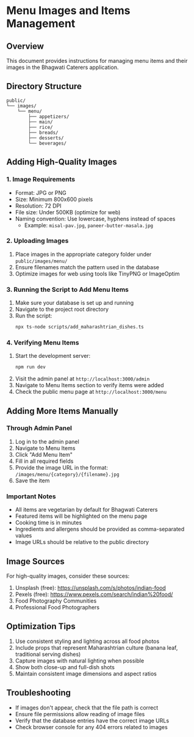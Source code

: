 # Menu Images and Items Management

## Overview
This document provides instructions for managing menu items and their images in the Bhagwati Caterers application.

## Directory Structure
```
public/
└── images/
    └── menu/
        ├── appetizers/
        ├── main/
        ├── rice/
        ├── breads/
        ├── desserts/
        └── beverages/
```

## Adding High-Quality Images

### 1. Image Requirements
- Format: JPG or PNG
- Size: Minimum 800x600 pixels
- Resolution: 72 DPI
- File size: Under 500KB (optimize for web)
- Naming convention: Use lowercase, hyphens instead of spaces
  - Example: `misal-pav.jpg`, `paneer-butter-masala.jpg`

### 2. Uploading Images
1. Place images in the appropriate category folder under `public/images/menu/`
2. Ensure filenames match the pattern used in the database
3. Optimize images for web using tools like TinyPNG or ImageOptim

### 3. Running the Script to Add Menu Items
1. Make sure your database is set up and running
2. Navigate to the project root directory
3. Run the script:
   ```bash
   npx ts-node scripts/add_maharashtrian_dishes.ts
   ```

### 4. Verifying Menu Items
1. Start the development server:
   ```bash
   npm run dev
   ```
2. Visit the admin panel at `http://localhost:3000/admin`
3. Navigate to Menu Items section to verify items were added
4. Check the public menu page at `http://localhost:3000/menu`

## Adding More Items Manually

### Through Admin Panel
1. Log in to the admin panel
2. Navigate to Menu Items
3. Click "Add Menu Item"
4. Fill in all required fields
5. Provide the image URL in the format: `/images/menu/{category}/{filename}.jpg`
6. Save the item

### Important Notes
- All items are vegetarian by default for Bhagwati Caterers
- Featured items will be highlighted on the menu page
- Cooking time is in minutes
- Ingredients and allergens should be provided as comma-separated values
- Image URLs should be relative to the public directory

## Image Sources
For high-quality images, consider these sources:
1. Unsplash (free): https://unsplash.com/s/photos/indian-food
2. Pexels (free): https://www.pexels.com/search/indian%20food/
3. Food Photography Communities
4. Professional Food Photographers

## Optimization Tips
1. Use consistent styling and lighting across all food photos
2. Include props that represent Maharashtrian culture (banana leaf, traditional serving dishes)
3. Capture images with natural lighting when possible
4. Show both close-up and full-dish shots
5. Maintain consistent image dimensions and aspect ratios

## Troubleshooting
- If images don't appear, check that the file path is correct
- Ensure file permissions allow reading of image files
- Verify that the database entries have the correct image URLs
- Check browser console for any 404 errors related to images
